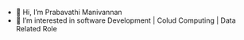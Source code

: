- 👋 Hi, I’m Prabavathi Manivannan
- 👀 I’m interested in software Development | Colud Computing | Data Related Role


<!---
PrabavathiM/PrabavathiM is a ✨ special ✨ repository because its `README.md` (this file) appears on your GitHub profile.
You can click the Preview link to take a look at your changes.
--->
